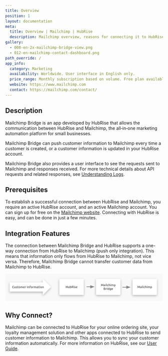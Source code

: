 ```yaml
---
title: Overview
position: 1
layout: documentation
meta:
  title: Overview | Mailchimp | HubRise
  description: Mailchimp overview, reasons for connecting it to HubRise and summary of integrated features. Synchronise data between your EPOS and your apps.
gallery:
  - 008-en-2x-mailchimp-bridge-view.png
  - 012-en-mailchimp-contact-dashboard.png
path_override: /
app_info:
  category: Marketing
  availability: Worldwide. User interface in English only.
  price_range: Monthly subscription based on volume. Free plan available for low usage.
  website: https://www.mailchimp.com
  contact: https://mailchimp.com/contact/
---
```


## Description

Mailchimp Bridge is an app developed by HubRise that allows the communication between HubRise and Mailchimp, the all‑in‑one marketing automation platform for small businesses.

Mailchimp Bridge can push customer information to Mailchimp every time a customer is created, or a customer information is updated in your HubRise account.

Mailchimp Bridge also provides a user interface to see the requests sent to Mailchimp and responses received. For more technical details about API requests and related responses, see [Understanding Logs](/apps/mailchimp/understanding-logs/).

## Prerequisites

To establish a successful connection between HubRise and Mailchimp, you require an active HubRise account, and an active Mailchimp account. You can sign up for free on the [Mailchimp website](https://mailchimp.com/). Connecting with HubRise is easy, and can be done in just a few minutes.

## Integration Features

The connection between Mailchimp Bridge and HubRise supports a one-way connection from HubRise to Mailchimp (push only integration). This means that information only flows from HubRise to Mailchimp, not vice versa. Therefore, Mailchimp Bridge cannot transfer customer data from Mailchimp to HubRise.

![Mailchimp Bridge Workflow](../images/007-en-2x-connection-diagram.png)

## Why Connect?

Mailchimp can be connected to HubRise for your online ordering site, your loyalty management solution and other apps connected to HubRise to send customer information to Mailchimp. This allows you to sync your customer information automatically. For more information on HubRise, see our [User Guide](/docs).
